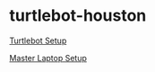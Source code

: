 # turtlebot-houston

[Turtlebot Setup](/Notes/Phase_1/01-Turtlebot_Setup.md)

[Master Laptop Setup](/Notes/Phase_1/02-Master_Setup.md)
